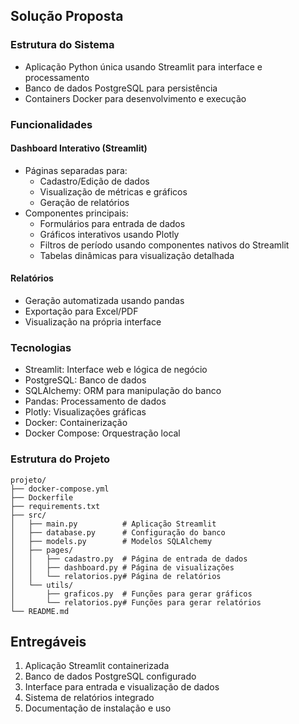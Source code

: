 ## Solução Proposta

### Estrutura do Sistema
- Aplicação Python única usando Streamlit para interface e processamento
- Banco de dados PostgreSQL para persistência
- Containers Docker para desenvolvimento e execução

### Funcionalidades

#### Dashboard Interativo (Streamlit)
- Páginas separadas para:
  - Cadastro/Edição de dados
  - Visualização de métricas e gráficos
  - Geração de relatórios
- Componentes principais:
  - Formulários para entrada de dados
  - Gráficos interativos usando Plotly
  - Filtros de período usando componentes nativos do Streamlit
  - Tabelas dinâmicas para visualização detalhada

#### Relatórios
- Geração automatizada usando pandas
- Exportação para Excel/PDF
- Visualização na própria interface

### Tecnologias
- Streamlit: Interface web e lógica de negócio
- PostgreSQL: Banco de dados
- SQLAlchemy: ORM para manipulação do banco
- Pandas: Processamento de dados
- Plotly: Visualizações gráficas
- Docker: Containerização
- Docker Compose: Orquestração local

### Estrutura do Projeto
```
projeto/
├── docker-compose.yml
├── Dockerfile
├── requirements.txt
├── src/
│   ├── main.py          # Aplicação Streamlit
│   ├── database.py      # Configuração do banco
│   ├── models.py        # Modelos SQLAlchemy
│   ├── pages/          
│   │   ├── cadastro.py  # Página de entrada de dados
│   │   ├── dashboard.py # Página de visualizações
│   │   └── relatorios.py# Página de relatórios
│   └── utils/
│       ├── graficos.py  # Funções para gerar gráficos
│       └── relatorios.py# Funções para gerar relatórios
└── README.md
```

## Entregáveis
1. Aplicação Streamlit containerizada
2. Banco de dados PostgreSQL configurado
3. Interface para entrada e visualização de dados
4. Sistema de relatórios integrado
5. Documentação de instalação e uso